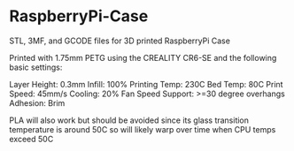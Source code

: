 # RaspberryPi-Case
STL, 3MF, and GCODE files for 3D printed RaspberryPi Case

Printed with 1.75mm PETG using the CREALITY CR6-SE and the following basic settings:

Layer Height: 0.3mm
Infill: 100%
Printing Temp: 230C
Bed Temp: 80C
Print Speed: 45mm/s
Cooling: 20% Fan Speed
Support: >=30 degree overhangs
Adhesion: Brim

PLA will also work but should be avoided since its glass transition temperature is around 50C so will likely warp over time when CPU temps exceed 50C

